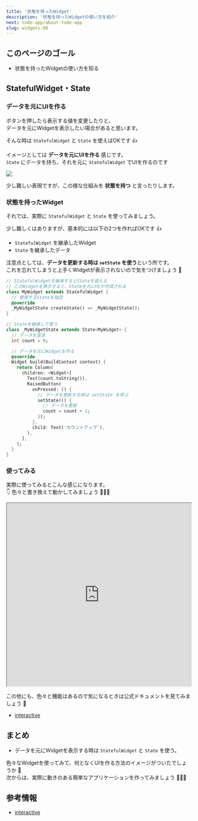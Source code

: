 ```yaml
---
title: '状態を持ったWidget'
description: '状態を持ったWidgetの使い方を紹介'
next: todo-app/about-todo-app
slug: widgets-08
---
```


## このページのゴール

- 状態を持ったWidgetの使い方を知る


## StatefulWidget・State

### データを元にUIを作る

ボタンを押したら表示する値を変更したりと、  
データを元にWidgetを表示したい場合があると思います。

そんな時は `StatefulWidget` と `State` を使えばOKです 👍

イメージとしては **データを元にUIを作る** 感じです。  
`State` にデータを持ち、それを元に `StatefulWidget` でUIを作るのです

![](/images/state-widget.svg)

少し難しい表現ですが、この様な仕組みを **状態を持つ** と言ったりします。


### 状態を持ったWidget

それでは、実際に `StatefulWidget` と `State` を使ってみましょう。

少し難しくはありますが、基本的には以下の2つを作ればOKです 👍

- `StatefulWidget` を継承したWidget
- `State` を継承したデータ

注意点としては、**データを更新する時は `setState` を使う**という所です。  
これを忘れてしまうと上手くWidgetが表示されないので気をつけましょう 👀

```dart
// StatefulWidgetを継承するとStateを扱える
// このWidgetを表示すると、Stateを元にUIが作成される
class MyWidget extends StatefulWidget {
  // 使用するStateを指定
  @override
  _MyWidgetState createState() => _MyWidgetState();
}

// Stateを継承して使う
class _MyWidgetState extends State<MyWidget> {
  // データを宣言
  int count = 0;

  // データを元にWidgetを作る
  @override
  Widget build(BuildContext context) {
    return Column(
      children: <Widget>[
        Text(count.toString()),
        RaisedButton(
          onPressed: () {
            // データを更新する時は setState を呼ぶ
            setState(() {
              // データを更新
              count = count + 1;
            });
          },
          child: Text('カウントアップ'),
        ),
      ],
    );
  }
}
```

### 使ってみる

実際に使ってみるとこんな感じになります。  
👇 色々と書き換えて動かしてみましょう 💪💪💪

<iframe
    width="100%"
    height="500px"
    src="https://dartpad.dev/embed-flutter.html?null_safety=true&split=60&theme=dark&run=true&id=63ed3594075c455aa18ba367e44fc44f">
</iframe>

この他にも、色々と機能はあるので気になるときは公式ドキュメントを見てみましょう 👀

- [interactive](https://flutter.dev/docs/development/ui/interactive)


## まとめ

- データを元にWidgetを表示する時は `StatefulWidget` と `State` を使う。

色々なWidgetを使ってみて、何となくUIを作る方法のイメージがついたでしょうか 🤔  
次からは、実際に動きのある簡単なアプリケーションを作ってみましょう 💪💪💪


## 参考情報

- [interactive](https://flutter.dev/docs/development/ui/interactive)
